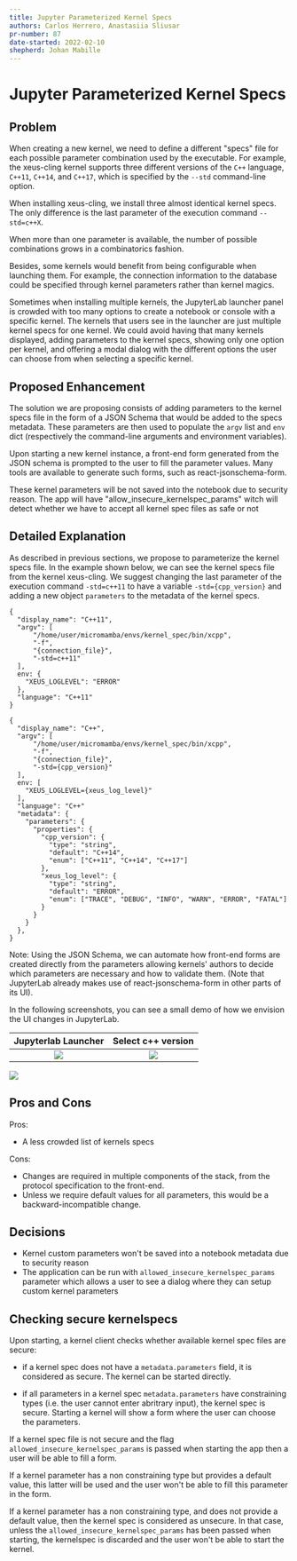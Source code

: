 ```yaml
---
title: Jupyter Parameterized Kernel Specs
authors: Carlos Herrero, Anastasiia Sliusar
pr-number: 87
date-started: 2022-02-10
shepherd: Johan Mabille
---
```


# Jupyter Parameterized Kernel Specs

## Problem

When creating a new kernel, we need to define a different "specs" file for each possible parameter combination used by the executable. For example, the xeus-cling kernel supports three different versions of the `C++` language, `C++11`, `C++14`, and `C++17`, which is specified by the `--std` command-line option.

When installing xeus-cling, we install three almost identical kernel specs. The only difference is the last parameter of the execution command `--std=c++X`.

When more than one parameter is available, the number of possible combinations grows in a combinatorics fashion.

Besides, some kernels would benefit from being configurable when launching them. For example, the connection information to the database could be specified through kernel parameters rather than kernel magics.

Sometimes when installing multiple kernels, the JupyterLab launcher panel is crowded with too many options to create a notebook or console with a specific kernel. The kernels that users see in the launcher are just multiple kernel specs for one kernel. We could avoid having that many kernels displayed, adding parameters to the kernel specs, showing only one option per kernel, and offering a modal dialog with the different options the user can choose from when selecting a specific kernel.

## Proposed Enhancement

The solution we are proposing consists of adding parameters to the kernel specs file in the form of a JSON Schema that would be added to the specs metadata. These parameters are then used to populate the `argv` list and `env` dict (respectively the command-line arguments and environment variables).

Upon starting a new kernel instance, a front-end form generated from the JSON schema is prompted to the user to fill the parameter values. Many tools are available to generate such forms, such as react-jsonschema-form.

These kernel parameters will be not saved into the notebook due to security reason. The app will have "allow_insecure_kernelspec_params" witch will detect whether we have to accept all kernel spec files as safe or not

## Detailed Explanation

As described in previous sections, we propose to parameterize the kernel specs file. In the example shown below, we can see the kernel specs file from the kernel xeus-cling. We suggest changing the last parameter of the execution command `-std=c++11` to have a variable `-std={cpp_version}` and adding a new object `parameters` to the metadata of the kernel specs.
 
```=json
{
  "display_name": "C++11",
  "argv": [
      "/home/user/micromamba/envs/kernel_spec/bin/xcpp",
      "-f",
      "{connection_file}",
      "-std=c++11"
  ],
  env: {
    "XEUS_LOGLEVEL": "ERROR"
  },
  "language": "C++11"
}
```
```=json
{
  "display_name": "C++",
  "argv": [
      "/home/user/micromamba/envs/kernel_spec/bin/xcpp",
      "-f",
      "{connection_file}",
      "-std={cpp_version}"
  ],
  env: [
    "XEUS_LOGLEVEL={xeus_log_level}"
  ],
  "language": "C++"
  "metadata": {
    "parameters": {
      "properties": {
        "cpp_version": {
          "type": "string",
          "default": "C++14",
          "enum": ["C++11", "C++14", "C++17"]
        },
        "xeus_log_level": {
          "type": "string",
          "default": "ERROR",
          "enum": ["TRACE", "DEBUG", "INFO", "WARN", "ERROR", "FATAL"]
        }
      }
    }
  },
}
```

Note: Using the JSON Schema, we can automate how front-end forms are created directly from the parameters allowing kernels' authors to decide which parameters are necessary and how to validate them. (Note that JupyterLab already makes use of react-jsonschema-form in other parts of its UI).

In the following screenshots, you can see a small demo of how we envision the UI changes in JupyterLab.

  Jupyterlab Launcher      |  Select c++ version
:-------------------------:|:-------------------------:
 ![](./launcher.png)  |  ![](./launcher-select-c-version.png)


![](./notebook-select-kernel.gif)




## Pros and Cons

Pros:

 - A less crowded list of kernels specs

Cons:

 - Changes are required in multiple components of the stack, from the protocol specification to the front-end.
 - Unless we require default values for all parameters, this would be a backward-incompatible change.

## Decisions

- Kernel custom parameters won't be saved into a notebook metadata due to security reason
- The application can be run with `allowed_insecure_kernelspec_params` parameter which allows a user to see a dialog where they can setup custom kernel parameters


## Checking secure kernelspecs

Upon starting, a kernel client checks whether available kernel spec files are secure:

  - if a kernel spec does not have a `metadata.parameters` field, it is considered as secure. The kernel can be started directly.

  - if all parameters in a kernel spec `metadata.parameters` have constraining types (i.e. the user cannot enter abritrary input), the kernel spec is secure. Starting a kernel will show a form where the user can choose the parameters.

 If a kernel spec file is not secure and the flag `allowed_insecure_kernelspec_params` is passed when starting the app then a user will be able to fill a form.

 If a kernel parameter has a non constraining type but provides a default value, this latter will be used and the user won't be able to fill this parameter in the form.

 If a kernel parameter has a non constraining type, and does not provide a default value, then the kernel spec is considered as unsecure. In that case, unless the `allowed_insecure_kernelspec_params` has been passed when starting, the kernelspec is discarded and the user won't be able to start the kernel.
